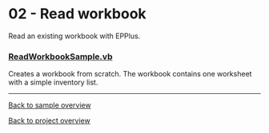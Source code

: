 ﻿# 02 - Read workbook
Read an existing workbook with EPPlus.

### [ReadWorkbookSample.vb](ReadWorkbookSample.vb)
Creates a workbook from scratch. The workbook contains one worksheet with a simple inventory list.

---
[Back to sample overview](..%2FReadme.md)

[Back to project overview](..%2F..%2FReadme.md)
